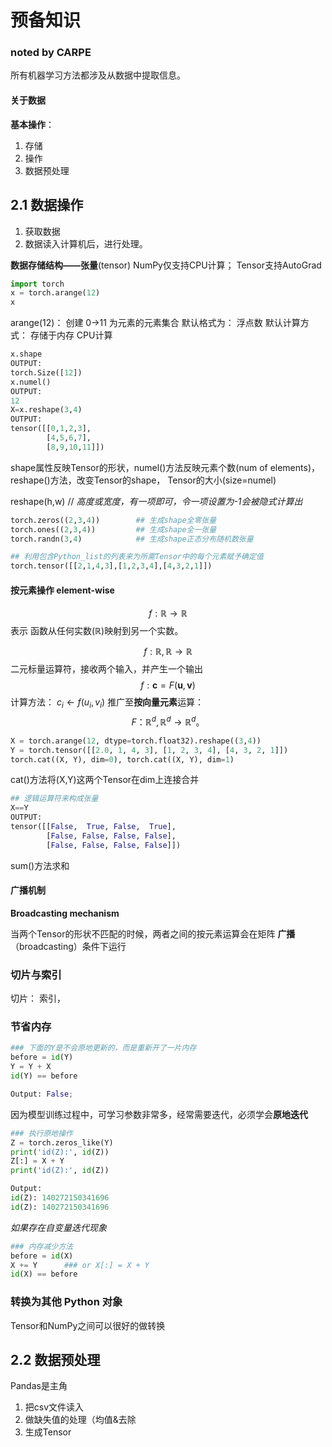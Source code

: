 # 预备知识
### noted by CARPE

所有机器学习方法都涉及从数据中提取信息。

#### 关于数据
**基本操作**：
1. 存储
2. 操作
3. 数据预处理

## 2.1 数据操作
1. 获取数据
2. 数据读入计算机后，进行处理。

**数据存储结构——张量**(tensor)
NumPy仅支持CPU计算； Tensor支持AutoGrad
```python
import torch
x = torch.arange(12)
x
```
arange(12)： 创建 0->11 为元素的元素集合
默认格式为： 浮点数
默认计算方式： 存储于内存 CPU计算

```python
x.shape
OUTPUT: 
torch.Size([12])
x.numel()
OUTPUT:
12
X=x.reshape(3,4)
OUTPUT:
tensor([[0,1,2,3],
        [4,5,6,7],
        [8,9,10,11]])
```
shape属性反映Tensor的形状，numel()方法反映元素个数(num of elements)，reshape()方法，改变Tensor的shape， Tensor的大小(size=numel)

reshape(h,w) // *高度或宽度，有一项即可，令一项设置为-1会被隐式计算出*

```python
torch.zeros((2,3,4))        ## 生成shape全零张量
torch.ones((2,3,4))         ## 生成shape全一张量
torch.randn(3,4)            ## 生成shape正态分布随机数张量

## 利用包含Python_list的列表来为所需Tensor中的每个元素赋予确定值
torch.tensor([[2,1,4,3],[1,2,3,4],[4,3,2,1]])
```

#### 按元素操作 element-wise

$$
f: \mathbb{R} \rightarrow \mathbb{R}
$$
表示 函数从任何实数($\mathbb{R}$)映射到另一个实数。

$$
f:\mathbb{R},\mathbb{R}\rightarrow\mathbb{R}
$$
二元标量运算符，接收两个输入，并产生一个输出
$$
f: \boldsymbol{c}=F(\boldsymbol{u},\boldsymbol{v})
$$
计算方法： $c_i \leftarrow f(u_i,v_i)$
推广至**按向量元素**运算：
$$
F： \mathbb{R}^d,\mathbb{R}^d\rightarrow \mathbb{R}^d。
$$


```python
X = torch.arange(12, dtype=torch.float32).reshape((3,4))
Y = torch.tensor([[2.0, 1, 4, 3], [1, 2, 3, 4], [4, 3, 2, 1]])
torch.cat((X, Y), dim=0), torch.cat((X, Y), dim=1)
```
cat()方法将(X,Y)这两个Tensor在dim上连接合并

```python
## 逻辑运算符来构成张量
X==Y
OUTPUT:
tensor([[False,  True, False,  True],
        [False, False, False, False],
        [False, False, False, False]])
```

sum()方法求和


#### 广播机制
**Broadcasting mechanism**

当两个Tensor的形状不匹配的时候，两者之间的按元素运算会在矩阵 **广播**（broadcasting）条件下运行

### 切片与索引

切片：      索引，

### 节省内存

```python
### 下面的Y是不会原地更新的，而是重新开了一片内存
before = id(Y)
Y = Y + X
id(Y) == before

Output: False;
```
因为模型训练过程中，可学习参数非常多，经常需要迭代，必须学会**原地迭代**

```python
### 执行原地操作
Z = torch.zeros_like(Y)
print('id(Z):', id(Z))
Z[:] = X + Y
print('id(Z):', id(Z))

Output: 
id(Z): 140272150341696
id(Z): 140272150341696
```
*如果存在自变量迭代现象*

```python
### 内存减少方法
before = id(X)
X += Y      ### or X[:] = X + Y
id(X) == before
```

### 转换为其他 Python 对象
Tensor和NumPy之间可以很好的做转换


## 2.2 数据预处理
Pandas是主角

1. 把csv文件读入
2. 做缺失值的处理（均值&去除
3. 生成Tensor

